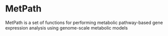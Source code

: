 # MetPath
MetPath is a set of functions for performing metabolic pathway-based gene expression analysis using genome-scale metabolic models
